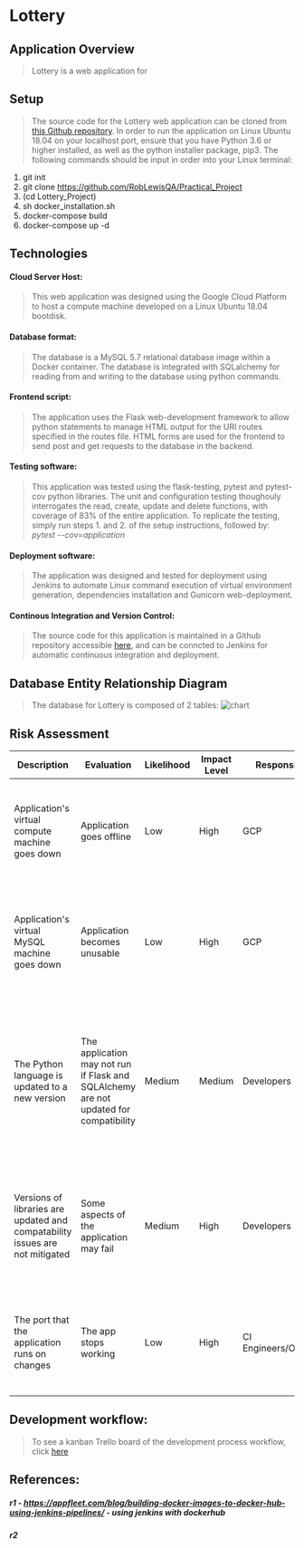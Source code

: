# Lottery
## Application Overview
> Lottery is a web application for 




## Setup
> The source code for the Lottery web application can be cloned from [this Github repository](https://github.com/RobLewisQA/Practical_Project). In order to run the application on Linux Ubuntu 18.04 on your localhost port, ensure that you have Python 3.6 or higher installed, as well as the python installer package, pip3. The following commands should be input in order into your Linux terminal:
1. git init
2. git clone https://github.com/RobLewisQA/Practical_Project
2. (cd Lottery_Project)
3. sh docker_installation.sh
4. docker-compose build
5. docker-compose up -d  

## Technologies
#### Cloud Server Host:
> This web application was designed using the Google Cloud Platform to host a compute machine developed on a Linux Ubuntu 18.04 bootdisk.
#### Database format:
> The database is a MySQL 5.7 relational database image within a Docker container. The database is integrated with SQLalchemy for reading from and writing to the database using python commands.
#### Frontend script:
> The application uses the Flask web-development framework to allow python statements to manage HTML output for the URI routes specified in the routes file. HTML forms are used for the frontend to send post and get requests to the database in the backend.
#### Testing software:
> This application was tested using the flask-testing, pytest and pytest-cov python libraries. The unit and configuration testing thoughouly interrogates the read, create, update and delete functions, with coverage of 83% of the entire application.
> To replicate the testing, simply run steps 1. and 2. of the setup instructions, followed by: *pytest --cov=application*
#### Deployment software:
> The application was designed and tested for deployment using Jenkins to automate Linux command execution of virtual environment generation, dependencies installation and Gunicorn web-deployment. 
#### Continous Integration and Version Control:
> The source code for this application is maintained in a Github repository accessible [here](https://github.com/RobLewisQA/Practical_Project), and can be conncted to Jenkins for automatic continuous integration and deployment.

## Database Entity Relationship Diagram
> The database for Lottery is composed of 2 tables: 
![chart](Tuckshop_ERD.PNG)

## Risk Assessment
Description | Evaluation | Likelihood | Impact Level | Responsibility | Response | Control Mearues
| --- | --- | --- | --- | --- | --- | --- |
Application's virtual compute machine goes down | Application goes offline | Low | High | GCP | Spin up a new vm instance either in GCP or an alternative cloud provider and clone the Github repo to integrate with Jenkins | Keep an up-to-date source code on Github
Application's virtual MySQL machine goes down | Application becomes unusable | Low | High | GCP | Spin up a new vm instance in GCP and update the configurations with SQLAlchemy and the virtual compute machine | Keep a backup database
The Python language is updated to a new version | The application may not run if Flask and SQLAlchemy are not updated for compatibility | Medium | Medium | Developers | Run the application on Python 3 and phase in an updated version in CI | Keep a robust Github repo so that the source code can be continuously improved and use Jenkins to manage the integration and deployment
Versions of libraries are updated and compatability issues are not mitigated | Some aspects of the application may fail | Medium | High | Developers | Update the requirements.txt to specify the exact versions required | Keep track of planned updates to key libraries, and specify the versions of some of the key libraries required for function
The port that the application runs on changes | The app stops working | Low | High | CI Engineers/Operators | Update the firewall settings in the cloud provider to allow a different port access | Use Jenkins to manage continuous integration in the app, and notify when there are launch issues

## Development workflow:
>To see a kanban Trello board of the development process workflow, click [here](https://trello.com/b/h1v0LX39/lottery)

## References:
##### r1 - https://appfleet.com/blog/building-docker-images-to-docker-hub-using-jenkins-pipelines/ - using jenkins with dockerhub
##### r2